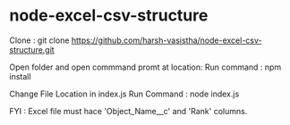 # node-excel-csv-structure

Clone :  git clone https://github.com/harsh-vasistha/node-excel-csv-structure.git

Open folder and open commmand promt at location:
Run command : npm install

Change File Location in index.js
Run Command : node index.js

FYI : Excel file must hace 'Object_Name__c' and 'Rank' columns.
